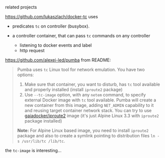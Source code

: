 related projects

https://github.com/lukaszlach/docker-tc
uses 

* predicates `tc` on controller (busybox).
* a controller container, that can pass `tc` commands on any controller

   * listening to docker events and label
   * http request

https://github.com/alexei-led/pumba
from README:

> Pumba uses `tc` Linux tool for network emulation. You have two options:
> 
> 1. Make sure that container, you want to disturb, has `tc` tool available and properly installed (install `iproute2` package)
> 2. Use `--tc-image` option, with any `netem` command, to specify external Docker image with `tc` tool available. Pumba will create a new container from this image, adding `NET_ADMIN` capability to it and reusing target container network stack. You can try to use [gaiadocker/iproute2](https://hub.docker.com/r/gaiadocker/iproute2/) image (it's just Alpine Linux 3.3 with `iproute2` package installed)
> 
> **Note:** For Alpine Linux based image, you need to install `iproute2` package and also to create a symlink pointing to distribution files `ln -s /usr/lib/tc /lib/tc`.

the `tc-image` is interesting...
